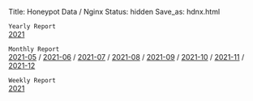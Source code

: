 Title: Honeypot Data / Nginx
Status: hidden
Save_as: hdnx.html

`Yearly Report`  
[2021]()

`Monthly Report`  
[2021-05]() / [2021-06]() / [2021-07]() / [2021-08]() / [2021-09]() / [2021-10]() / [2021-11]() / [2021-12]()   

`Weekly Report`  
[2021](/hdnxw2021)
